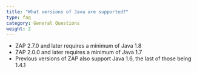 ```yaml
---
title: "What versions of Java are supported?"
type: faq
category: General Questions
weight: 2
---
```



- ZAP 2.7.0 and later requires a minimum of Java 1.8
- ZAP 2.0.0 and later requires a minimum of Java 1.7
- Previous versions of ZAP also support Java 1.6, the last of those being 1.4.1
